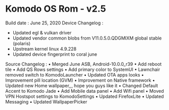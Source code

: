 # Komodo OS Rom - v2.5


Build date : June 25, 2020
Device Changelog :
- Updated egl & vulkan driver
- Updated vendor common blobs from V11.0.5.0.QDGMIXM global stable (polaris)
- Upstream kernel linux 4.9.228
- Updated device fingerprint to coral june



Source Changelog :
• Merged June ASB, Android-10.0.0_r39
• Add reboot tile
• Add QS Rows settings
• Add primary color to SystemUI
• Lawnchair removed switch to KomodoLauncher
• Updated OTA apps looks
• Improvement pill location (GVM)
• Improvement on Native framework
• Updated new Home wallpaper,,, hope you guys like it
• Changed Default Accent to Komodo Jade
• Add Mobile data panel
• Add Wifi panel
• Moved VPN Hostspot settings to KomodoSettings
• Updated FirefoxLite
• Updated Messaging
• Updated WallpaperPicker
